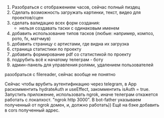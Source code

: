 1. Разобраться с отображением часов, сейчас полный пиздец
2. Сделать возможность загружать картинки, текст, видео для проектов/сцен
3. сделать валидацию всех форм создания:
    - нельзя создавать таски с одинаковым именем
4. добавить использование типов тасков (любые: например, композ, рото, fx, матчмув)
5. добавить страницу с артистами, где видна их загрузка
6. страница статистики по проекту
7. добавить формирование pdf со статистикой по проекту
8. подрубить всё к начатому телеграм - боту
9. админ-панель для управления ролями, удалением пользователей

разобраться с filereader, сейчас вообще не понятно

Сейчас чтобы врубить аутентификацию через telegram, в App раскомментить hydrateAuth и useEffect, закомментить isAuth = true.
Запустить приложение, использовать ngrok, иначе телеграм откажется работать с локалхост. "ngrok http 3000". В bot-father указываем полученный от ngrok домен, и, должно работать)) Ещё на бэке добавить в cors полученный адрес.
